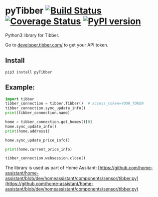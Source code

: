 # pyTibber [![Build Status](https://travis-ci.org/Danielhiversen/pyTibber.svg?branch=master)](https://travis-ci.org/Danielhiversen/pyTibber)  [![Coverage Status](https://coveralls.io/repos/github/Danielhiversen/pyTibber/badge.svg?branch=master)](https://coveralls.io/github/Danielhiversen/pyTibber?branch=master) [![PyPI version](https://badge.fury.io/py/pyTibber.svg)](https://badge.fury.io/py/pyTibber)

Python3 library for Tibber.

Go to [developer.tibber.com/](https://developer.tibber.com/) to get your API token.

## Install
```
pip3 install pyTibber
```

## Example:

```python
import tibber
tibber_connection = tibber.Tibber()  # access_token=YOUR_TOKEN
tibber_connection.sync_update_info()
print(tibber_connection.name)

home = tibber_connection.get_homes()[0]
home.sync_update_info()
print(home.address1)

home.sync_update_price_info()

print(home.current_price_info)

tibber_connection.websession.close()
```

The library is used as part of Home Assitant: [https://github.com/home-assistant/home-assistant/blob/dev/homeassistant/components/sensor/tibber.py](https://github.com/home-assistant/home-assistant/blob/dev/homeassistant/components/sensor/tibber.py)
